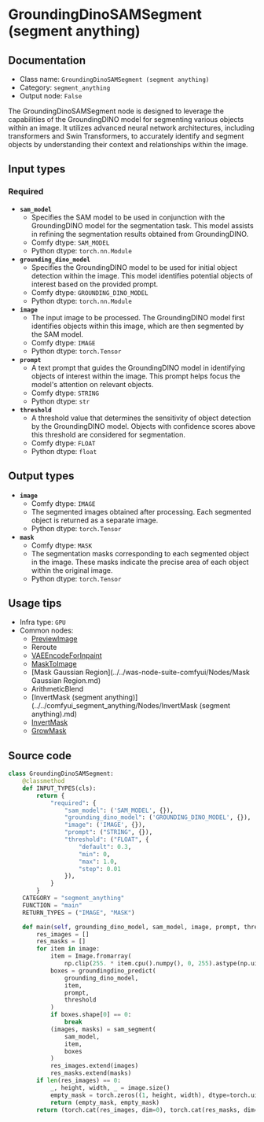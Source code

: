 # GroundingDinoSAMSegment (segment anything)
## Documentation
- Class name: `GroundingDinoSAMSegment (segment anything)`
- Category: `segment_anything`
- Output node: `False`

The GroundingDinoSAMSegment node is designed to leverage the capabilities of the GroundingDINO model for segmenting various objects within an image. It utilizes advanced neural network architectures, including transformers and Swin Transformers, to accurately identify and segment objects by understanding their context and relationships within the image.
## Input types
### Required
- **`sam_model`**
    - Specifies the SAM model to be used in conjunction with the GroundingDINO model for the segmentation task. This model assists in refining the segmentation results obtained from GroundingDINO.
    - Comfy dtype: `SAM_MODEL`
    - Python dtype: `torch.nn.Module`
- **`grounding_dino_model`**
    - Specifies the GroundingDINO model to be used for initial object detection within the image. This model identifies potential objects of interest based on the provided prompt.
    - Comfy dtype: `GROUNDING_DINO_MODEL`
    - Python dtype: `torch.nn.Module`
- **`image`**
    - The input image to be processed. The GroundingDINO model first identifies objects within this image, which are then segmented by the SAM model.
    - Comfy dtype: `IMAGE`
    - Python dtype: `torch.Tensor`
- **`prompt`**
    - A text prompt that guides the GroundingDINO model in identifying objects of interest within the image. This prompt helps focus the model's attention on relevant objects.
    - Comfy dtype: `STRING`
    - Python dtype: `str`
- **`threshold`**
    - A threshold value that determines the sensitivity of object detection by the GroundingDINO model. Objects with confidence scores above this threshold are considered for segmentation.
    - Comfy dtype: `FLOAT`
    - Python dtype: `float`
## Output types
- **`image`**
    - Comfy dtype: `IMAGE`
    - The segmented images obtained after processing. Each segmented object is returned as a separate image.
    - Python dtype: `torch.Tensor`
- **`mask`**
    - Comfy dtype: `MASK`
    - The segmentation masks corresponding to each segmented object in the image. These masks indicate the precise area of each object within the original image.
    - Python dtype: `torch.Tensor`
## Usage tips
- Infra type: `GPU`
- Common nodes:
    - [PreviewImage](../../Comfy/Nodes/PreviewImage.md)
    - Reroute
    - [VAEEncodeForInpaint](../../Comfy/Nodes/VAEEncodeForInpaint.md)
    - [MaskToImage](../../Comfy/Nodes/MaskToImage.md)
    - [Mask Gaussian Region](../../was-node-suite-comfyui/Nodes/Mask Gaussian Region.md)
    - ArithmeticBlend
    - [InvertMask (segment anything)](../../comfyui_segment_anything/Nodes/InvertMask (segment anything).md)
    - [InvertMask](../../Comfy/Nodes/InvertMask.md)
    - [GrowMask](../../Comfy/Nodes/GrowMask.md)



## Source code
```python
class GroundingDinoSAMSegment:
    @classmethod
    def INPUT_TYPES(cls):
        return {
            "required": {
                "sam_model": ('SAM_MODEL', {}),
                "grounding_dino_model": ('GROUNDING_DINO_MODEL', {}),
                "image": ('IMAGE', {}),
                "prompt": ("STRING", {}),
                "threshold": ("FLOAT", {
                    "default": 0.3,
                    "min": 0,
                    "max": 1.0,
                    "step": 0.01
                }),
            }
        }
    CATEGORY = "segment_anything"
    FUNCTION = "main"
    RETURN_TYPES = ("IMAGE", "MASK")

    def main(self, grounding_dino_model, sam_model, image, prompt, threshold):
        res_images = []
        res_masks = []
        for item in image:
            item = Image.fromarray(
                np.clip(255. * item.cpu().numpy(), 0, 255).astype(np.uint8)).convert('RGBA')
            boxes = groundingdino_predict(
                grounding_dino_model,
                item,
                prompt,
                threshold
            )
            if boxes.shape[0] == 0:
                break
            (images, masks) = sam_segment(
                sam_model,
                item,
                boxes
            )
            res_images.extend(images)
            res_masks.extend(masks)
        if len(res_images) == 0:
            _, height, width, _ = image.size()
            empty_mask = torch.zeros((1, height, width), dtype=torch.uint8, device="cpu")
            return (empty_mask, empty_mask)
        return (torch.cat(res_images, dim=0), torch.cat(res_masks, dim=0))

```
